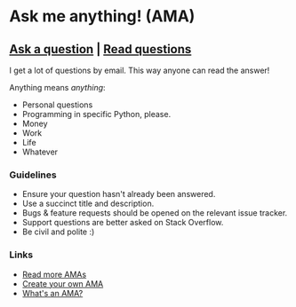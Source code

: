 # Ask me anything! (AMA)

## [Ask a question](../../issues/new) | [Read questions](../../issues?q=is%3Aissue+is%3Aclosed)

I get a lot of questions by email. This way anyone can read the answer!

Anything means *anything*:

- Personal questions
- Programming in specific Python, please.
- Money
- Work
- Life 
- Whatever

### Guidelines

- Ensure your question hasn't already been answered.
- Use a succinct title and description.
- Bugs & feature requests should be opened on the relevant issue tracker.
- Support questions are better asked on Stack Overflow.
- Be civil and polite :)

### Links

- [Read more AMAs](https://github.com/sindresorhus/amas)
- [Create your own AMA](https://github.com/sindresorhus/amas/blob/master/create-ama.md)
- [What's an AMA?](https://en.wikipedia.org/wiki/Reddit#IAmA_and_AMA)

